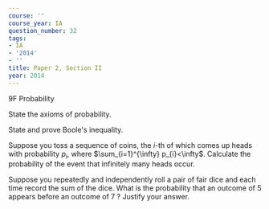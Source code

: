 ```yaml
---
course: ''
course_year: IA
question_number: 32
tags:
- IA
- '2014'
- ''
title: Paper 2, Section II
year: 2014
---
```



9F Probability

State the axioms of probability.

State and prove Boole's inequality.

Suppose you toss a sequence of coins, the $i$-th of which comes up heads with probability $p_{i}$, where $\sum_{i=1}^{\infty} p_{i}<\infty$. Calculate the probability of the event that infinitely many heads occur.

Suppose you repeatedly and independently roll a pair of fair dice and each time record the sum of the dice. What is the probability that an outcome of 5 appears before an outcome of 7 ? Justify your answer.